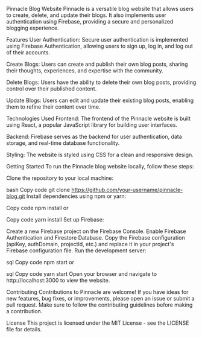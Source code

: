 Pinnacle Blog Website
Pinnacle is a versatile blog website that allows users to create, delete, and update their blogs. It also implements user authentication using Firebase, providing a secure and personalized blogging experience.

Features
User Authentication: Secure user authentication is implemented using Firebase Authentication, allowing users to sign up, log in, and log out of their accounts.

Create Blogs: Users can create and publish their own blog posts, sharing their thoughts, experiences, and expertise with the community.

Delete Blogs: Users have the ability to delete their own blog posts, providing control over their published content.

Update Blogs: Users can edit and update their existing blog posts, enabling them to refine their content over time.

Technologies Used
Frontend: The frontend of the Pinnacle website is built using React, a popular JavaScript library for building user interfaces.

Backend: Firebase serves as the backend for user authentication, data storage, and real-time database functionality.

Styling: The website is styled using CSS for a clean and responsive design.

Getting Started
To run the Pinnacle blog website locally, follow these steps:

Clone the repository to your local machine:

bash
Copy code
git clone https://github.com/your-username/pinnacle-blog.git
Install dependencies using npm or yarn:

Copy code
npm install
or

Copy code
yarn install
Set up Firebase:

Create a new Firebase project on the Firebase Console.
Enable Firebase Authentication and Firestore Database.
Copy the Firebase configuration (apiKey, authDomain, projectId, etc.) and replace it in your project's Firebase configuration file.
Run the development server:

sql
Copy code
npm start
or

sql
Copy code
yarn start
Open your browser and navigate to http://localhost:3000 to view the website.

Contributing
Contributions to Pinnacle are welcome! If you have ideas for new features, bug fixes, or improvements, please open an issue or submit a pull request. Make sure to follow the contributing guidelines before making a contribution.

License
This project is licensed under the MIT License - see the LICENSE file for details.
